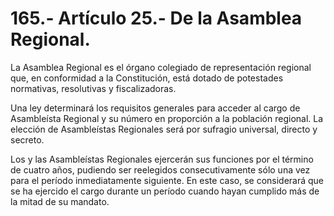# 165.- Artículo 25.- De la Asamblea Regional.

La Asamblea Regional es el órgano colegiado de representación regional que, en conformidad a la Constitución, está dotado de potestades normativas, resolutivas y fiscalizadoras.&#x20;

Una ley determinará los requisitos generales para acceder al cargo de Asambleísta Regional y su número en proporción a la población regional. La elección de Asambleístas Regionales será por sufragio universal, directo y secreto.&#x20;

Los y las Asambleístas Regionales ejercerán sus funciones por el término de cuatro años, pudiendo ser reelegidos consecutivamente sólo una vez para el período inmediatamente siguiente. En este caso, se considerará que se ha ejercido el cargo durante un período cuando hayan cumplido más de la mitad de su mandato.
